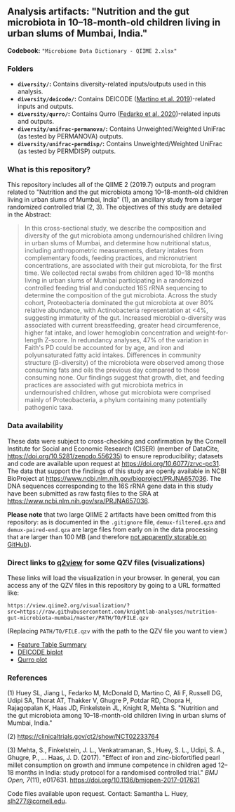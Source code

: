 ## Analysis artifacts: "Nutrition and the gut microbiota in 10&ndash;18-month-old children living in urban slums of Mumbai, India."

**Codebook:** `"Microbiome Data Dictionary - QIIME 2.xlsx"`

### Folders

- **`diversity/`:** Contains diversity-related inputs/outputs used in this analysis.
- **`diversity/deicode/`:** Contains DEICODE ([Martino et al. 2019](https://msystems.asm.org/content/4/1/e00016-19.abstract))-related inputs and outputs.
- **`diversity/qurro/`:** Contains Qurro ([Fedarko et al. 2020](https://academic.oup.com/nargab/article/2/2/lqaa023/5826153))-related inputs and outputs.
- **`diversity/unifrac-permanova/`:** Contains Unweighted/Weighted UniFrac (as
  tested by PERMANOVA) outputs.
- **`diversity/unifrac-permdisp/`:** Contains Unweighted/Weighted UniFrac (as
  tested by PERMDISP) outputs.

### What is this repository?

This repository includes all of the QIIME 2 (2019.7) outputs and program related to "Nutrition and the gut microbiota among 10&ndash;18-month-old children living in urban slums of Mumbai, India" (1), an ancillary study from a larger randomized controlled trial (2, 3). The objectives of this study are detailed in the Abstract:

> In this cross-sectional study, we describe the composition and diversity of the gut microbiota among undernourished children living in urban slums of Mumbai, and determine how nutritional status, including anthropometric measurements, dietary intakes from complementary foods, feeding practices, and micronutrient concentrations, are associated with their gut microbiota, for the first time. We collected rectal swabs from children aged 10&ndash;18 months living in urban slums of Mumbai participating in a randomized controlled feeding trial and conducted 16S rRNA sequencing to determine the composition of the gut microbiota. Across the study cohort, Proteobacteria dominated the gut microbiota at over 80% relative abundance, with Actinobacteria representation at <4%, suggesting immaturity of the gut. Increased microbial &alpha;-diversity was associated with current breastfeeding, greater head circumference, higher fat intake, and lower hemoglobin concentration and weight-for-length Z-score. In redundancy analyses, 47% of the variation in Faith's PD could be accounted for by age, and iron and polyunsaturated fatty acid intakes. Differences in community structure (&beta;-diversity) of the microbiota were observed among those consuming fats and oils the previous day compared to those consuming none. Our findings suggest that growth, diet, and feeding practices are associated with gut microbiota metrics in undernourished children, whose gut microbiota were comprised mainly of Proteobacteria, a phylum containing many potentially pathogenic taxa.

### Data availability
These data were subject to cross-checking and confirmation by the Cornell Institute for Social and Economic Research (CISER) (member of DataCite, https://doi.org/10.5281/zenodo.556235) to ensure reproducibility; datasets and code are available upon request at https://doi.org/10.6077/zrvc-pc31. The data that support the findings of this study are openly available in NCBI BioProject at https://www.ncbi.nlm.nih.gov/bioproject/PRJNA657036. The DNA sequences corresponding to the 16S rRNA gene data in this study have been submitted as raw fastq files to the SRA at https://www.ncbi.nlm.nih.gov/sra/PRJNA657036.

**Please note** that two large QIIME 2 artifacts have been omitted from this
repository: as is documented in the `.gitignore` file, `demux-filtered.qza` and
`demux-paired-end.qza` are large files from early on in the data processing
that are larger than 100 MB (and therefore [not apparently storable on GitHub](https://stackoverflow.com/a/59479166/10730311)).

### Direct links to [q2view](https://view.qiime2.org/) for some QZV files (visualizations)

These links will load the visualization in your browser. In general, you can access any of the QZV files in this repository by going to a URL formatted like:

`https://view.qiime2.org/visualization/?src=https://raw.githubusercontent.com/knightlab-analyses/nutrition-gut-microbiota-mumbai/master/PATH/TO/FILE.qzv`

(Replacing `PATH/TO/FILE.qzv` with the path to the QZV file you want to view.)

- [Feature Table Summary](https://view.qiime2.org/visualization/?src=https://raw.githubusercontent.com/knightlab-analyses/nutrition-gut-microbiota-mumbai/master/table.qzv)
- [DEICODE biplot](https://view.qiime2.org/visualization/?src=https://raw.githubusercontent.com/knightlab-analyses/nutrition-gut-microbiota-mumbai/master/diversity/deicode/biplot25.qzv)
- [Qurro plot](https://view.qiime2.org/visualization/?src=https://raw.githubusercontent.com/knightlab-analyses/nutrition-gut-microbiota-mumbai/master/diversity/qurro/qurro-plot.qzv)

### References

(1) Huey SL, Jiang L, Fedarko M, McDonald D, Martino C, Ali F, Russell DG, Udipi SA, Thorat AT, Thakker V, Ghugre P, Potdar RD, Chopra H, Rajagopalan K, Haas JD, Finkelstein JL, Knight R, Mehta S. "Nutrition and the gut microbiota among 10&ndash;18-month-old children living in urban slums of Mumbai, India."

(2) https://clinicaltrials.gov/ct2/show/NCT02233764

(3) Mehta, S., Finkelstein, J. L., Venkatramanan, S., Huey, S. L., Udipi, S. A., Ghugre, P., ...  Haas, J. D. (2017). "Effect of iron and zinc-biofortified pearl millet consumption on growth and immune competence in children aged 12&ndash;18 months in India: study protocol for a randomised controlled trial." _BMJ Open, 7_(11), e017631. https://doi.org/10.1136/bmjopen-2017-017631


Code files available upon request. Contact: Samantha L. Huey, slh277@cornell.edu.

